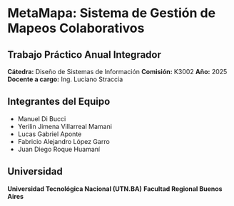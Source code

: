 # MetaMapa: Sistema de Gestión de Mapeos Colaborativos

## Trabajo Práctico Anual Integrador

**Cátedra:** Diseño de Sistemas de Información
**Comisión:** K3002
**Año:** 2025
**Docente a cargo:** Ing. Luciano Straccia

## Integrantes del Equipo

* Manuel Di Bucci
* Yerilin Jimena Villarreal Mamani
* Lucas Gabriel Aponte
* Fabricio Alejandro López Garro
* Juan Diego Roque Huamaní

## Universidad

**Universidad Tecnológica Nacional (UTN.BA)**
**Facultad Regional Buenos Aires**
